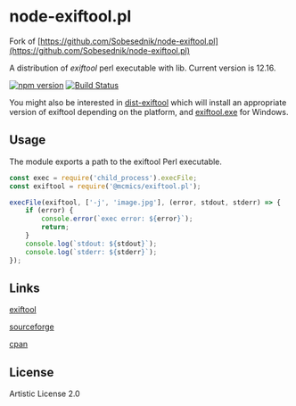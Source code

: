 # node-exiftool.pl
Fork of [https://github.com/Sobesednik/node-exiftool.pl](https://github.com/Sobesednik/node-exiftool.pl)

A distribution of _exiftool_ perl executable with lib. Current version is 12.16.

[![npm version](https://badge.fury.io/js/%40mcmics%2Fexiftool.pl.svg)](https://badge.fury.io/js/%40mcmics%2Fexiftool.pl)
[![Build Status](https://api.travis-ci.com/MCMicS/node-exiftool.pl.svg?branch=master)](https://travis-ci.com/github/MCMicS/node-exiftool.pl)

You might also be interested in [dist-exiftool](https://www.npmjs.com/package/@mcmics/dist-exiftool)
which will install an appropriate version of exiftool depending on the platform, and
[exiftool.exe](https://www.npmjs.com/package/@mcmics/exiftool.exe) for Windows.

## Usage
The module exports a path to the exiftool Perl executable.

```js
const exec = require('child_process').execFile;
const exiftool = require('@mcmics/exiftool.pl');

execFile(exiftool, ['-j', 'image.jpg'], (error, stdout, stderr) => {
	if (error) {
		console.error(`exec error: ${error}`);
		return;
	}
	console.log(`stdout: ${stdout}`);
	console.log(`stderr: ${stderr}`);
});
```

## Links
[exiftool](http://www.sno.phy.queensu.ca/~phil/exiftool/)

[sourceforge](https://sourceforge.net/projects/exiftool/)

[cpan](http://search.cpan.org/~exiftool/)

## License
Artistic License 2.0
